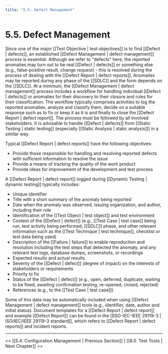 ```yaml
---
title: "5.5. Defect Management"
---
```


# 5.5. Defect Management

Since one of the major [[Test Objective | test objectives]] is to find [[Defect | defects]], an established [[Defect Management | defect management]] process is essential.  Although we refer to "defects" here, the reported anomalies may turn out to be real [[Defect | defects]] or something else (e.g., false-positive result, change request) - this is resolved during the process of dealing with the [[Defect Report | defect reports]].  Anomalies may be reported during any phase of the [[SDLC]] and the form depends on the [[SDLC]].  At a minimum, the [[Defect Management | defect management]] process includes a workflow for handling individual [[Defect | defects]] or anomalies for their discovery to their closure and rules for their classification.  The workflow typically comprises activities to log the reported anomalies, analyze and classify them, decide on a suitable response such as to fix or keep it as it is and finally to close the [[Defect Report | defect report]].  The process must be followed by all involved stakeholders.  It is advisable to handle [[Defect | defects]] from [[Static Testing | static testing]] (especially [[Static Analysis | static analysis]]) in a similar way.


Typical [[Defect Report | defect reports]] have the following objectives:

* Provide those responsible for handling and resolving reported defects with sufficient information to resolve the issue
* Provide a means of tracking the quality of the work product
* Provide ideas for improvement of the development and test process

A [[Defect Report | defect report]] logged during [[Dynamic Testing | dynamic testing]] typically includes:

* Unique identifier
* Title with a short summary of the anomaly being reported
* Date when the anomaly was observed, issuing organization, and author, including their role
* Identification of the [[Test Object | test object]] and test environment
* Context of the [[Defect | defect]] (e.g., [[Test Case | test case]] being run, test activity being performed, [[SDLC]] phase, and other relevant information such as the [[Test Technique | test technique]], checklist or test data being used)
* Description of the [[Failure | failure]] to enable reproduction and resolution including the test steps that detected the anomaly, and any relevant test logs, database dumps, screenshots, or recordings
* Expected results and actual results
* Severity of the [[Defect | defect]] (degree of impact) on the interests of stakeholders or requirements
* Priority to fix
* Status of the [[Defect | defect]] (e.g., open, deferred, duplicate, waiting to be fixed, awaiting confirmation testing, re-opened, closed, rejected)
* References (e.g., to the [[Test Case | test case]])

Some of this data may be automatically included when using [[Defect Management | defect management]] tools (e.g., identifier, date, author and initial status).  Document templates for a [[Defect Report | defect report]] and example [[Defect Report]] can be found in the [[ISO-IEC-IEEE 29119-3 | ISO/IEC/IEEE 29119-3 standard]], which refers to [[Defect Report | defect reports]] and incident reports.

---
<< [[5.4.  Configuration Management | Previous Section]] | [[6.0.  Test Tools | Next Chapter]] >>